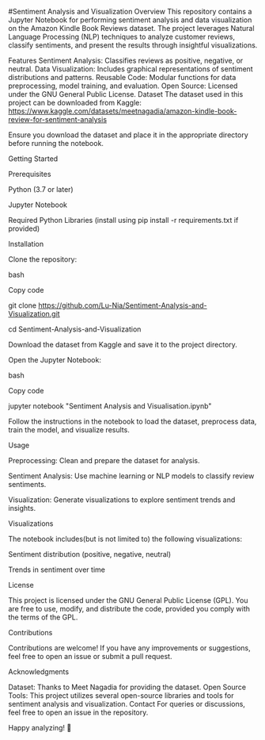 
#Sentiment Analysis and Visualization
Overview
This repository contains a Jupyter Notebook for performing sentiment analysis and data visualization on the Amazon Kindle Book Reviews dataset. The project leverages Natural Language Processing (NLP) techniques to analyze customer reviews, classify sentiments, and present the results through insightful visualizations.

Features
Sentiment Analysis: Classifies reviews as positive, negative, or neutral.
Data Visualization: Includes graphical representations of sentiment distributions and patterns.
Reusable Code: Modular functions for data preprocessing, model training, and evaluation.
Open Source: Licensed under the GNU General Public License.
Dataset
The dataset used in this project can be downloaded from Kaggle:
https://www.kaggle.com/datasets/meetnagadia/amazon-kindle-book-review-for-sentiment-analysis

Ensure you download the dataset and place it in the appropriate directory before running the notebook.

Getting Started

Prerequisites

Python (3.7 or later)

Jupyter Notebook

Required Python Libraries (install using pip install -r requirements.txt if provided)

Installation

Clone the repository:

bash

Copy code

git clone https://github.com/Lu-Nia/Sentiment-Analysis-and-Visualization.git

cd Sentiment-Analysis-and-Visualization

Download the dataset from Kaggle and save it to the project directory.

Open the Jupyter Notebook:

bash

Copy code

jupyter notebook "Sentiment Analysis and Visualisation.ipynb"

Follow the instructions in the notebook to load the dataset, preprocess data, train the model, and visualize results.

Usage

Preprocessing: Clean and prepare the dataset for analysis.

Sentiment Analysis: Use machine learning or NLP models to classify review sentiments.

Visualization: Generate visualizations to explore sentiment trends and insights.

Visualizations

The notebook includes(but is not limited to) the following visualizations:

Sentiment distribution (positive, negative, neutral)

Trends in sentiment over time

License

This project is licensed under the GNU General Public License (GPL). You are free to use, modify, and distribute the code, provided you comply with the terms of the GPL.

Contributions

Contributions are welcome! If you have any improvements or suggestions, feel free to open an issue or submit a pull request.

Acknowledgments

Dataset: Thanks to Meet Nagadia for providing the dataset.
Open Source Tools: This project utilizes several open-source libraries and tools for sentiment analysis and visualization.
Contact
For queries or discussions, feel free to open an issue in the repository.

Happy analyzing! 🎉
